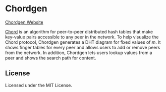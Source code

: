 # Chordgen

[Chordgen Website](https://msindwan.github.io/chordgen/)

[Chord](https://en.wikipedia.org/wiki/Chord_(peer-to-peer)) is an algorithm for peer-to-peer distributed hash tables that make key-value pairs accessible to any peer in the network. To help visualize the Chord protocol, Chordgen generates a DHT diagram for fixed values of *m*. It shows finger tables for every peer and allows users to add or remove peers from the network. In addition, Chordgen lets users lookup values from a peer and shows the search path for content.

## License

Licensed under the MIT License.
